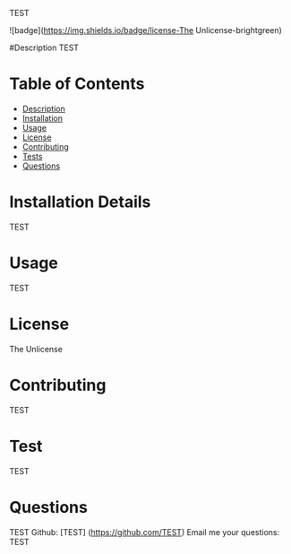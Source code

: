 TEST

  ![badge](https://img.shields.io/badge/license-The Unlicense-brightgreen)

  #Description
  TEST

  # Table of Contents
  - [Description](#description)
  - [Installation](#installation)
  - [Usage](#usage)
  - [License](#license)
  - [Contributing](#contribution)
  - [Tests](#test)
  - [Questions](#questions)

  # Installation Details
  TEST

  # Usage
  TEST

  # License 
  The Unlicense

  # Contributing
  TEST

  # Test
  TEST

  # Questions
  TEST
  Github: [TEST] (https://github.com/TEST)
  Email me your questions: TEST
